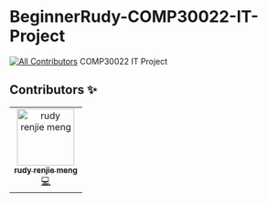 # BeginnerRudy-COMP30022-IT-Project
[![All Contributors](https://img.shields.io/badge/all_contributors-1-orange.svg?style=flat-square)](#contributors)
COMP30022 IT Project

## Contributors ✨

<!-- ALL-CONTRIBUTORS-LIST:START - Do not remove or modify this section -->
<!-- prettier-ignore -->
<table>
  <tr>
    <td align="center"><a href="http://mrj9990123@gmail.com"><img src="https://avatars2.githubusercontent.com/u/36201915?v=4" width="100px;" alt="rudy renjie meng"/><br /><sub><b>rudy renjie meng</b></sub></a><br /><a href="https://github.com/BeginnerRudy/BeginnerRudy-COMP30022-IT-Project/commits?author=BeginnerRudy" title="Code">💻</a></td>
  </tr>
</table>

<!-- ALL-CONTRIBUTORS-LIST:END -->
